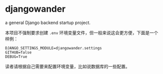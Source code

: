 # djangowander
a general Django backend startup project.



本项目不强制要求创建 `.env` 环境变量文件，但一般来说这会更方便，下面是一个样例：

```
DJANGO_SETTINGS_MODULE=djangowander.settings
GITHUB=false
DEBUG=True
```

读者请根据自己需要来配置环境变量，比如说数据库的一些配置。